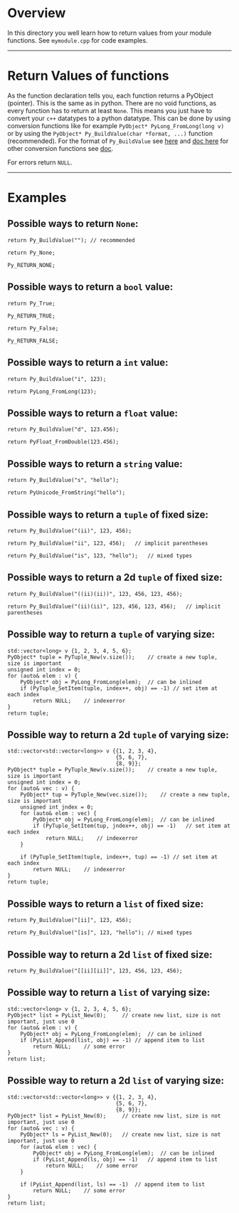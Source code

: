 # Overview

In this directory you well learn how to return values from your module functions. See `mymodule.cpp` for code examples.

---

# Return Values of functions

As the function declaration tells you, each function returns a PyObject (pointer). This is the same as in python. There are no void functions, as every function has to return at least `None`.
This means you just have to convert your `c++` datatypes to a python datatype. This can be done by using conversion functions like for example `PyObject* PyLong_FromLong(long v)` or by using the `PyObject* Py_BuildValue(char *format, ...)` function (recommended).
For the format of `Py_BuildValue` see [here](http://decstation.unix-ag.org/docs/python/ext/node11.html) and [doc here](https://docs.python.org/3/c-api/arg.html) for other conversion functions see [doc](https://docs.python.org/3/c-api/concrete.html).

For errors return `NULL`.

---

# Examples

## Possible ways to return `None`:

```
return Py_BuildValue(""); // recommended

return Py_None;

Py_RETURN_NONE;
```

## Possible ways to return a `bool` value:

```
return Py_True;

Py_RETURN_TRUE;

return Py_False;

Py_RETURN_FALSE;
```

## Possible ways to return a `int` value:

```
return Py_BuildValue("i", 123);

return PyLong_FromLong(123);
```

## Possible ways to return a `float` value:

```
return Py_BuildValue("d", 123.456);

return PyFloat_FromDouble(123.456);
```

## Possible ways to return a `string` value:

```
return Py_BuildValue("s", "hello");

return PyUnicode_FromString("hello");
```

## Possible ways to return a `tuple` of fixed size:

```
return Py_BuildValue("(ii)", 123, 456);

return Py_BuildValue("ii", 123, 456);	// implicit parentheses

return Py_BuildValue("is", 123, "hello");	// mixed types
```

## Possible ways to return a 2d `tuple` of fixed size:

```
return Py_BuildValue("((ii)(ii))", 123, 456, 123, 456);

return Py_BuildValue("(ii)(ii)", 123, 456, 123, 456);	// implicit parentheses
```

## Possible way to return a `tuple` of varying size:

```
std::vector<long> v {1, 2, 3, 4, 5, 6};
PyObject* tuple = PyTuple_New(v.size());	// create a new tuple, size is important
unsigned int index = 0;
for (auto& elem : v) {
	PyObject* obj = PyLong_FromLong(elem);	// can be inlined
	if (PyTuple_SetItem(tuple, index++, obj) == -1)	// set item at each index
		return NULL;	// indexerror
}
return tuple;
```

## Possible way to return a 2d `tuple` of varying size:

```
std::vector<std::vector<long>> v {{1, 2, 3, 4},
								  {5, 6, 7},
								  {8, 9}};
PyObject* tuple = PyTuple_New(v.size());	// create a new tuple, size is important
unsigned int index = 0;
for (auto& vec : v) {
	PyObject* tup = PyTuple_New(vec.size());	// create a new tuple, size is important
	unsigned int jndex = 0;
	for (auto& elem : vec) {
		PyObject* obj = PyLong_FromLong(elem);	// can be inlined
		if (PyTuple_SetItem(tup, jndex++, obj) == -1)	// set item at each index
			return NULL;	// indexerror
	}

	if (PyTuple_SetItem(tuple, index++, tup) == -1)	// set item at each index
		return NULL;	// indexerror
}
return tuple;
```

## Possible ways to return a `list` of fixed size:

```
return Py_BuildValue("[ii]", 123, 456);

return Py_BuildValue("[is]", 123, "hello");	// mixed types
```

## Possible way to return a 2d `list` of fixed size:

```
return Py_BuildValue("[[ii][ii]]", 123, 456, 123, 456);
```

## Possible way to return a `list` of varying size:

```
std::vector<long> v {1, 2, 3, 4, 5, 6};
PyObject* list = PyList_New(0);		// create new list, size is not important, just use 0
for (auto& elem : v) {
	PyObject* obj = PyLong_FromLong(elem);	// can be inlined
	if (PyList_Append(list, obj) == -1)	// append item to list
		return NULL;	// some error
}
return list;
```

## Possible way to return a 2d `list` of varying size:

```
std::vector<std::vector<long>> v {{1, 2, 3, 4},
								  {5, 6, 7},
								  {8, 9}};
PyObject* list = PyList_New(0);		// create new list, size is not important, just use 0
for (auto& vec : v) {
	PyObject* ls = PyList_New(0);	// create new list, size is not important, just use 0
	for (auto& elem : vec) {
		PyObject* obj = PyLong_FromLong(elem);	// can be inlined
		if (PyList_Append(ls, obj) == -1)	// append item to list
			return NULL;	// some error
	}

	if (PyList_Append(list, ls) == -1)	// append item to list
		return NULL;	// some error
}
return list;
```
